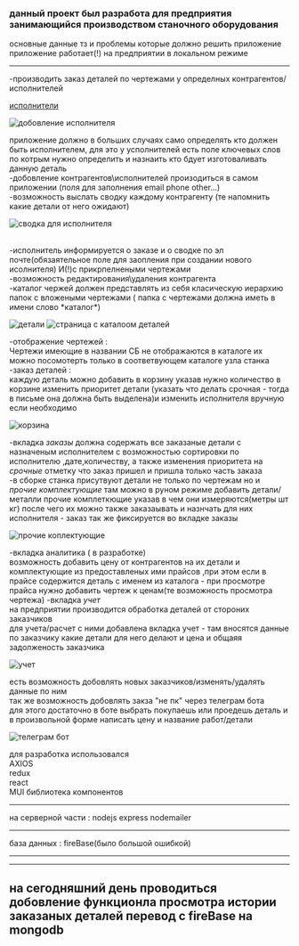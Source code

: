 ### данный проект был разработа для предприятия занимающийся производством станочного оборудования

основные данные тз и проблемы которые должно решить приложение<br>
приложение работает(!) на предприятии в локальном режиме
___
-производить заказ деталей по чертежами у определных контрагентов/исполнителей<br>

[исполнители](https://disk.yandex.ru/i/nK8om3UcXVpK6g)

![добовление исполнителя](https://disk.yandex.ru/i/AmPsCGYNQb9QyA)


 приложение должно в больших случаях само определять кто должен быть исполнителем, для это у усполнителей есть поле ключевых слов по котрым нужно определить и назнаить кто бдует изготоваливать данную деталь<br>
-добовление контрагентов\исполнителей произодиться в самом приложении (поля для заполнения email phone other...)<br>
-возможность выслать сводку каждому контрагенту (те напомнить какие детали от него ожидают)

![сводка для исполнителя ](https://disk.yandex.ru/i/sA7vh56Lw0UClA)

<br>
-исполнитель информируется о заказе и о сводке по эл почте(обязаятельное поле для заопления при создании нового исолнителя) И(!)с прикрпелнеными чертежами<br>
-возможность редактирования\удаления контрагента <br>
-каталог чержей должен представлять из себя класическую иерархию папок с вложеными чертежами ( папка с чертежами должна иметь в имени слово *каталог*)<br>

![детали](https://disk.yandex.ru/i/c66gFU7WjCgxJQ)
![страница с каталоом деталей](https://disk.yandex.ru/i/8robQNRHTDdPdg)


-отображение чертежей :<br>
 Чертежи имеющие в названии СБ не отображаются в каталоге их можно посомотерть только в соответвующем каталоге узла станка 
-заказ деталей :<br>
 каждую деталь можно добавить в корзину указав нужно количество
 в корзине изменить приоритет детали (указать что делать срочная - тогда в письме она должна быть выделена)и изменить исполнителя вручную если необходимо<br>

![корзина](https://disk.yandex.ru/i/kPw2PUz73L45QA)

 -вкладка *заказы* должна содержать все заказаные детали с назначеным исполнителем с возможностью сортировки по исполнителю ,дате,количеству, а также изменения приоритета на *срочные* отметку что заказ пришел и пришла только часть заказа<br>
 -в сборке станка присутвуют детали не только по чертежам но и *прочие комплектующие* там можно в руном режиме добавить детали/металли прочие комплеткющие указав в чем они измеряются(метры шт кг) после чего их можно также заказаывать и назнчать для них исполнителя - заказ так же фиксируется во вкладке заказы<br>

 ![прочие коплектующие](https://disk.yandex.ru/i/l2OqypEVSjX4Ng)

 -вкладка аналитика ( в разработке) <br>
 возможность добавить цену от контрагентов на их детали и комплектующие из  предоставленых ими прайсов ,при этом если в прайсе содержится деталь с именем из каталога - при просмотре прайса нужно добавить чертеж к ценам(те возможность просмотра чертежа)
 -вкладка *учет* <br>
 на предприятии производится обработка деталей от стороних заказчиков <br>
 для учета/расчет с ними добавлена вкладка учет - там вносятся данные по заказчику какие детали для него делают и цена
 и общаяя задолженость заказчика<br>

 ![учет](https://disk.yandex.ru/i/kDZyGN6xbu9E5Q)

 есть возможность добовлять новых заказчиков/изменять/удалять данные по ним<br>
 так же возможность добовлять закза "не пк" через телеграм бота <br>
 для этого достаточно в боте выбрать покупаешь или проедешь деталь и в произвольной форме написать цену и название работ/детали<br>

![телеграм бот ](https://disk.yandex.ru/i/WHRaS-x9oeI0WA)

 для разработка использовался<br>
 AXIOS <br>
 redux<br>
 react <br>
 MUI библиотека компонентов <br>
___
 на серверной части :
 nodejs 
 express 
 nodemailer
___
 база данных :
 fireBase(было большой ошибкой)
___
___
на сегодняшний день проводиться добовление функционла просмотра истории заказаных деталей
перевод с fireBase на mongodb 
---


